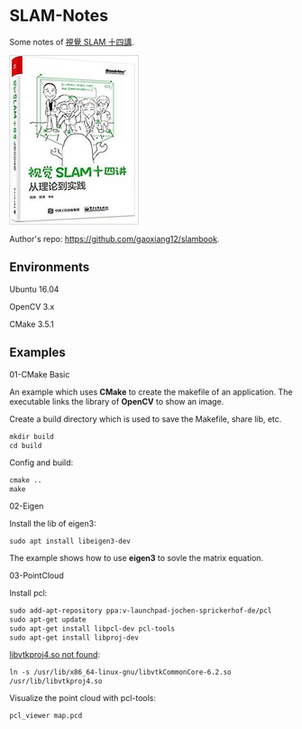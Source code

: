 # SLAM-Notes

Some notes of [視覺 SLAM 十四講](https://www.tenlong.com.tw/products/9787121311048).

![Alt text](images/slam_book.jpg "視覺 SLAM 十四講")

Author's repo: https://github.com/gaoxiang12/slambook.

## Environments

Ubuntu 16.04

OpenCV 3.x

CMake 3.5.1

## Examples

01-CMake Basic

An example which uses **CMake** to create the makefile of an application. The executable links the library of **OpenCV** to show an image. 

Create a build directory which is used to save the Makefile, share lib, etc.

    mkdir build
    cd build
 
 Config and build:

    cmake ..
    make

02-Eigen

Install the lib of eigen3:

    sudo apt install libeigen3-dev

The example shows how to use **eigen3** to sovle the matrix equation.

03-PointCloud

Install pcl:

    sudo add-apt-repository ppa:v-launchpad-jochen-sprickerhof-de/pcl
    sudo apt-get update
    sudo apt-get install libpcl-dev pcl-tools
    sudo apt-get install libproj-dev

[libvtkproj4.so not found](https://github.com/PointCloudLibrary/pcl/issues/1594):

    ln -s /usr/lib/x86_64-linux-gnu/libvtkCommonCore-6.2.so /usr/lib/libvtkproj4.so

Visualize the point cloud with pcl-tools:

    pcl_viewer map.pcd
